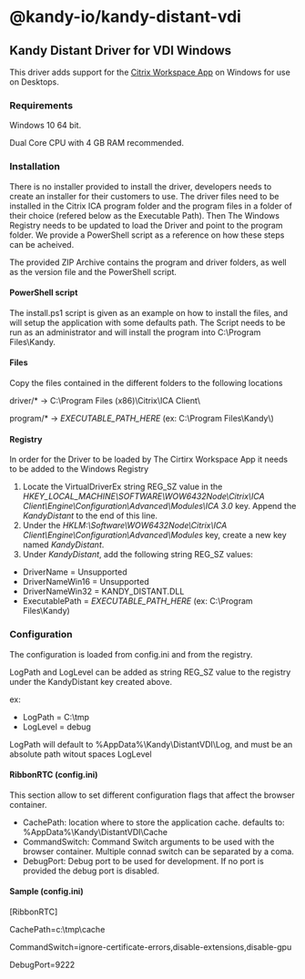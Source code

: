 # @kandy-io/kandy-distant-vdi

## Kandy Distant Driver for VDI Windows

This driver adds support for the [Citrix Workspace App](https://docs.citrix.com/en-us/citrix-workspace-app.html) on Windows for use on Desktops.

### Requirements

Windows 10 64 bit.

Dual Core CPU with 4 GB RAM recommended.

### Installation

There is no installer provided to install the driver, developers needs to create an installer for their customers to use. The driver files need to be installed in the Citrix ICA program folder and the program files in a folder of their choice (refered below as the Executable Path). Then The Windows Registry needs to be updated to load the Driver and point to the program folder. We provide a PowerShell script as a reference on how these steps can be acheived.

The provided ZIP Archive contains the program and driver folders, as well as the version file and the PowerShell script.

#### PowerShell script

The install.ps1 script is given as an example on how to install the files, and will setup the application with some defaults path. The Script needs to be run as an administrator and will install the program into C:\Program Files\Kandy. 

#### Files

Copy the files contained in the different folders to the following locations

driver/* -> C:\Program Files (x86)\Citrix\ICA Client\\

program/* -> *EXECUTABLE_PATH_HERE* (ex: C:\Program Files\Kandy\\)

#### Registry

In order for the Driver to be loaded by The Cirtirx Workspace App it needs to be added to the Windows Registry
1. Locate the VirtualDriverEx string REG_SZ value in the *HKEY_LOCAL_MACHINE\SOFTWARE\WOW6432Node\Citrix\ICA Client\Engine\Configuration\Advanced\Modules\ICA 3.0* key. Append the *KandyDistant* to the end of this line.
2. Under the *HKLM:\Software\WOW6432Node\Citrix\ICA Client\Engine\Configuration\Advanced\Modules* key, create a new key named *KandyDistant*.
3. Under *KandyDistant*, add the following string REG_SZ values:
 - DriverName = Unsupported
 - DriverNameWin16 = Unsupported
 - DriverNameWin32 = KANDY_DISTANT.DLL
 - ExecutablePath = *EXECUTABLE_PATH_HERE* (ex: C:\Program Files\Kandy)

### Configuration

The configuration is loaded from config.ini and from the registry.

LogPath and LogLevel can be added as string REG_SZ value to the registry under the KandyDistant key created above.

ex:
- LogPath = C:\tmp
- LogLevel = debug

LogPath will default to %AppData%\Kandy\DistantVDI\Log, and must be an absolute path witout spaces
LogLevel 

#### RibbonRTC (config.ini)

This section allow to set different configuration flags that affect the browser container.

- CachePath: location where to store the application cache. defaults to: %AppData%\Kandy\DistantVDI\Cache
- CommandSwitch: Command Switch arguments to be used with the browser container. Multiple connad switch can be separated by a coma.
- DebugPort: Debug port to be used for development. If no port is provided the debug port is disabled.

#### Sample (config.ini)

[RibbonRTC]

CachePath=c:\tmp\cache

CommandSwitch=ignore-certificate-errors,disable-extensions,disable-gpu

DebugPort=9222